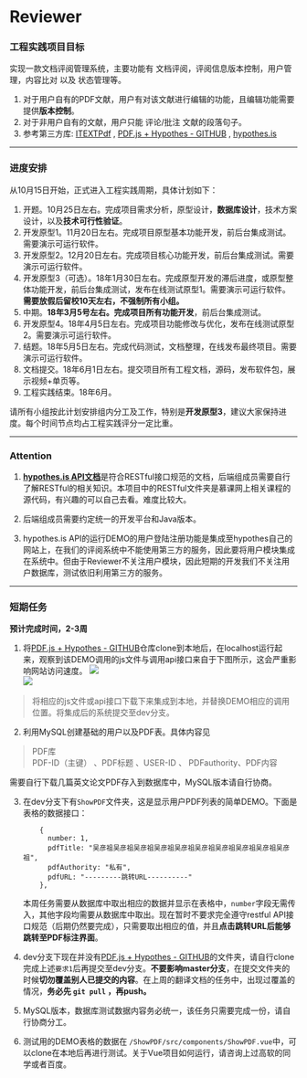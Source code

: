 # Reviewer

### 工程实践项目目标
实现一款文档评阅管理系统，主要功能有 文档评阅，评阅信息版本控制，用户管理，内容比对 以及 状态管理等。
1. 对于用户自有的PDF文献，用户有对该文献进行编辑的功能，且编辑功能需要提供**版本控制**。
2. 对于非用户自有的文献，用户只能 评论/批注 文献的段落句子。
3. 参考第三方库: [ITEXTPdf](https://developers.itextpdf.com/content/itext-7-examples/itext-7-manipulating-existing-pdf) , [PDF.js + Hypothes - GITHUB](https://github.com/hypothesis/pdf.js-hypothes.is) , [hypothes.is](https://web.hypothes.is/)


------

### 进度安排
从10月15日开始，正式进入工程实践周期，具体计划如下：
1. 开题。10月25日左右。完成项目需求分析，原型设计，**数据库设计**，技术方案设计，以及**技术可行性验证**。
2. 开发原型1。11月20日左右。完成项目原型基本功能开发，前后台集成测试。需要演示可运行软件。
3. 开发原型2。12月20日左右。完成项目核心功能开发，前后台集成测试。需要演示可运行软件。
4. 开发原型3（可选）。18年1月30日左右。完成原型开发的滞后进度，或原型整体功能开发，前后台集成测试，发布在线测试原型1。需要演示可运行软件。   
**需要放假后留校10天左右，不强制所有小组。**    
5. 中期。**18年3月5号左右。完成项目所有功能开发**，前后台集成测试。
6. 开发原型4。18年4月5日左右。完成项目功能修改与优化，发布在线测试原型2。需要演示可运行软件。
7. 结题。18年5月5日左右。完成代码测试，文档整理，在线发布最终项目。需要演示可运行软件。
8. 文档提交。18年6月1日左右。提交项目所有工程文档，源码，发布软件包，展示视频+单页等。
9. 工程实践结束。18年6月。

请所有小组按此计划安排组内分工及工作，特别是**开发原型3**，建议大家保持进度。每个时间节点均占工程实践评分一定比重。
     

-----
### Attention
1. [**hypothes.is API文档**](https://h.readthedocs.io/en/latest/api/#)是符合RESTful接口规范的文档，后端组成员需要自行了解RESTful的相关知识。本项目中的RESTful文件夹是慕课网上相关课程的源代码，有兴趣的可以自己去看。难度比较大。

2. 后端组成员需要约定统一的开发平台和Java版本。

3. hypothes.is API的运行DEMO的用户登陆注册功能是集成至hypothes自己的网站上，在我们的评阅系统中不能使用第三方的服务，因此要将用户模块集成在系统中。但由于Reviewer不关注用户模块，因此短期的开发我们不关注用户数据库，测试依旧利用第三方的服务。


----
### 短期任务
**预计完成时间，2-3周**
1. 将[PDF.js + Hypothes - GITHUB](https://github.com/hypothesis/pdf.js-hypothes.is)仓库clone到本地后，在localhost运行起来，观察到该DEMO调用的js文件与调用api接口来自于下图所示，这会严重影响网站访问速度。
![](http://ww1.sinaimg.cn/large/6fcd7dd9gy1fksf8prklej21h8081mxd.jpg)  
![](http://ww1.sinaimg.cn/large/6fcd7dd9gy1fksf8psg9yj21gb08674i.jpg)
> 将相应的js文件或api接口下载下来集成到本地，并替换DEMO相应的调用位置。将集成后的系统提交至dev分支。

2. 利用MySQL创建基础的用户以及PDF表。具体内容见
>   PDF库   
    PDF-ID（主键） 、PDF标题 、USER-ID 、 PDFauthority、PDF内容
  
   需要自行下载几篇英文论文PDF存入到数据库中，MySQL版本请自行协商。

3. 在dev分支下有`ShowPDF`文件夹，这是显示用户PDF列表的简单DEMO。下面是表格的数据接口：
    ```
        {
          number: 1,
          pdfTitle: "吴彦祖吴彦祖吴彦祖吴彦祖吴彦祖吴彦祖吴彦祖吴彦祖吴彦祖吴彦祖",
          pdfAuthority: "私有",
          pdfURL: "---------跳转URL----------"
        },
    ```
    本周任务需要从数据库中取出相应的数据并显示在表格中，`number`字段无需传入，其他字段均需要从数据库中取出。现在暂时不要求完全遵守restful API接口规范（后期仍然要完成），只需要取出相应的值，并且**点击跳转URL后能够跳转至PDF标注界面**。

4. dev分支下现在并没有[PDF.js + Hypothes - GITHUB](https://github.com/hypothesis/pdf.js-hypothes.is)的文件夹，请自行clone完成上述`要求1`后再提交至dev分支。**不要影响master分支**，在提交文件夹的时候**切勿覆盖别人已提交的内容**。在上周的翻译文档的任务中，出现过覆盖的情况，**务必先 `git pull` ，再push。**

5. MySQL版本，数据库测试数据内容务必统一，该任务只需要完成一份，请自行协商分工。

6. 测试用的DEMO表格的数据在 `/ShowPDF/src/components/ShowPDF.vue`中，可以clone在本地后再进行测试。关于Vue项目如何运行，请咨询上过高软的同学或者百度。